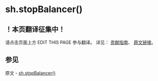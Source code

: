 # sh.stopBalancer()

## ！本页翻译征集中！

请点击页面上方 EDIT THIS PAGE 参与翻译。
详见：
[贡献指南]( https://github.com/JinMuInfo/MongoDB-Manual-zh/blob/master/CONTRIBUTING.md )、
[原文链接](  https://docs.mongodb.com/manual/reference/method/sh.stopBalancer/  )。

## 参见

原文 - [sh.stopBalancer()]( https://docs.mongodb.com/manual/reference/method/sh.stopBalancer/ )

